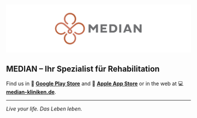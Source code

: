 <div align="center">
    <img alt="MEDIAN Kliniken" src="https://github.com/median-kliniken/.github/blob/main/profile/images/banner.png?raw=true">
</div>

## MEDIAN – Ihr Spezialist für Rehabilitation

Find us in 📲 **[Google Play Store]** and 📲 **[Apple App Store]**
or in the web at 💻 **[median-kliniken.de]**.

[Google Play Store]: https://play.google.com/store/apps/dev?id=7645365686225793059
[Apple App Store]: https://apps.apple.com/de/developer/median/id1237410533
[median-kliniken.de]: https://www.median-kliniken.de/

---

_Live your life. Das Leben leben._
